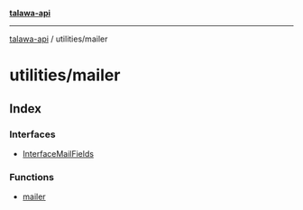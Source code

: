 [**talawa-api**](../../README.md)

***

[talawa-api](../../modules.md) / utilities/mailer

# utilities/mailer

## Index

### Interfaces

- [InterfaceMailFields](interfaces/InterfaceMailFields.md)

### Functions

- [mailer](functions/mailer.md)
